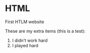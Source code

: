 # HTML
First HTLM website

These are my extra items (this is a test):
1. I didn't work hard
2. I played hard
